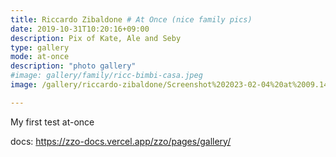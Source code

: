 ```yaml
---
title: Riccardo Zibaldone # At Once (nice family pics)
date: 2019-10-31T10:20:16+09:00
description: Pix of Kate, Ale and Seby
type: gallery
mode: at-once
description: "photo gallery"
#image: gallery/family/ricc-bimbi-casa.jpeg
image: /gallery/riccardo-zibaldone/Screenshot%202023-02-04%20at%2009.14.27.png

---
```


My first test at-once

docs: https://zzo-docs.vercel.app/zzo/pages/gallery/
